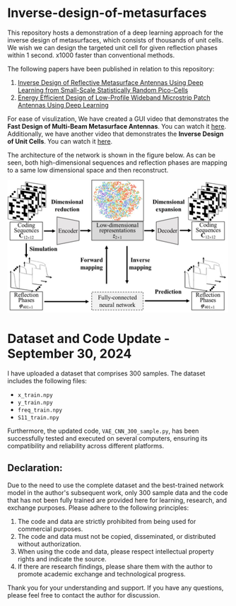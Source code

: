 # Inverse-design-of-metasurfaces
This repository hosts a demonstration of a deep learning approach for the inverse design of metasurfaces, which consists of thousands of unit cells.
We wish we can design the targeted unit cell for given reflection phases within 1 second. x1000 faster than conventional methods.

The following papers have been published in relation to this repository:
1. [Inverse Design of Reflective Metasurface Antennas Using Deep Learning from Small-Scale Statistically Random Pico-Cells](https://onlinelibrary.wiley.com/doi/full/10.1002/mop.34068)
2. [Energy Efficient Design of Low-Profile Wideband Microstrip Patch Antennas Using Deep Learning](https://ieeexplore.ieee.org/document/10276793)

For ease of visulization,
We have created a GUI video that demonstrates the **Fast Design of Multi-Beam Metasurface Antennas**. You can watch it [here](https://www.bilibili.com/video/BV1DbHDerEY6/?spm_id_from=333.999.0.0).
Additionally, we have another video that demonstrates the **Inverse Design of Unit Cells**. You can watch it [here](https://www.bilibili.com/video/BV1Bx4y1D7LF/?spm_id_from=333.999.0.0&vd_source=07c2e4f919ec533eb2ddf652d4ab4c9b).

The architecture of the network is shown in the figure below. As can be seen, both high-dimensional sequences and reflection phases are mapping to a same low dimensional space and then reconstruct.

<img src="network.jpg" alt="VEA network" style="width:500px;height:300px;">

# Dataset and Code Update - September 30, 2024

I have uploaded a dataset that comprises 300 samples. The dataset includes the following files:

- `x_train.npy`
- `y_train.npy`
- `freq_train.npy`
- `S11_train.npy`

Furthermore, the updated code, `VAE_CNN_300_sample.py`, has been successfully tested and executed on several computers, ensuring its compatibility and reliability across different platforms.

## Declaration:

Due to the need to use the complete dataset and the best-trained network model in the author's subsequent work, only 300 sample data and the code that has not been fully trained are provided here for learning, research, and exchange purposes. Please adhere to the following principles:

1. The code and data are strictly prohibited from being used for commercial purposes.
2. The code and data must not be copied, disseminated, or distributed without authorization.
3. When using the code and data, please respect intellectual property rights and indicate the source.
4. If there are research findings, please share them with the author to promote academic exchange and technological progress.

Thank you for your understanding and support. If you have any questions, please feel free to contact the author for discussion.

